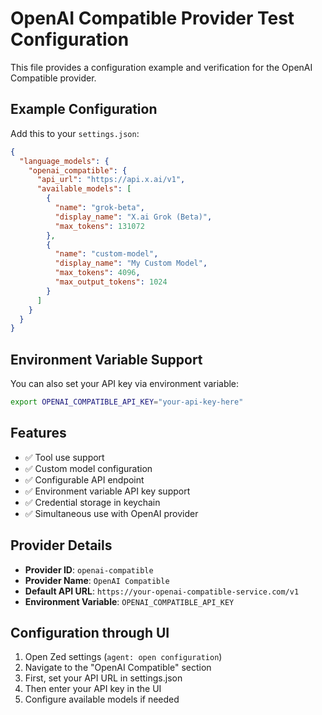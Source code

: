 # OpenAI Compatible Provider Test Configuration

This file provides a configuration example and verification for the OpenAI Compatible provider.

## Example Configuration

Add this to your `settings.json`:

```json
{
  "language_models": {
    "openai_compatible": {
      "api_url": "https://api.x.ai/v1",
      "available_models": [
        {
          "name": "grok-beta",
          "display_name": "X.ai Grok (Beta)",
          "max_tokens": 131072
        },
        {
          "name": "custom-model",
          "display_name": "My Custom Model",
          "max_tokens": 4096,
          "max_output_tokens": 1024
        }
      ]
    }
  }
}
```

## Environment Variable Support

You can also set your API key via environment variable:

```bash
export OPENAI_COMPATIBLE_API_KEY="your-api-key-here"
```

## Features

- ✅ Tool use support
- ✅ Custom model configuration
- ✅ Configurable API endpoint
- ✅ Environment variable API key support
- ✅ Credential storage in keychain
- ✅ Simultaneous use with OpenAI provider

## Provider Details

- **Provider ID**: `openai-compatible`
- **Provider Name**: `OpenAI Compatible`
- **Default API URL**: `https://your-openai-compatible-service.com/v1`
- **Environment Variable**: `OPENAI_COMPATIBLE_API_KEY`

## Configuration through UI

1. Open Zed settings (`agent: open configuration`)
2. Navigate to the "OpenAI Compatible" section
3. First, set your API URL in settings.json
4. Then enter your API key in the UI
5. Configure available models if needed